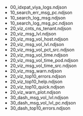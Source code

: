 * 00_idxpat_viya_logs.ndjson
* 10_search_err_msg_pc.ndjson
* 10_search_log_msg.ndjson
* 10_search_log_msg_pc.ndjson
* 20_viz_cnts_ns_tenant.ndjson
* 20_viz_msg_lvl.ndjson
* 20_viz_msg_vol_host.ndjson
* 20_viz_msg_vol_lvl.ndjson
* 20_viz_msg_vol_pct_src.ndjson
* 20_viz_msg_vol_time.ndjson
* 20_viz_msg_vol_time_pod.ndjson
* 20_viz_msg_vol_time_src.ndjson
* 20_viz_msg_warn.ndjson
* 20_viz_top10_errors.ndjson
* 20_viz_top10_help.ndjson
* 20_viz_top10_quick.ndjson
* 20_viz_warn_plot.ndjson
* 30_dash_msg_vol_lvl.ndjson
* 30_dash_msg_vol_lvl_pc.ndjson
* 30_dash_top10_errors.ndjson
